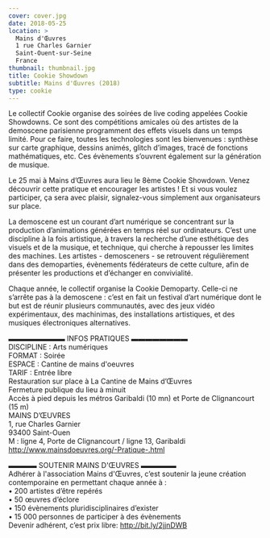```yaml
---
cover: cover.jpg
date: 2018-05-25
location: >
  Mains d'Œuvres
  1 rue Charles Garnier
  Saint-Ouent-sur-Seine
  France
thumbnail: thumbnail.jpg
title: Cookie Showdown
subtitle: Mains d'Œuvres (2018)
type: cookie
---
```


Le collectif Cookie organise des soirées de live coding appelées Cookie Showdowns. Ce sont des compétitions amicales où des artistes de la demoscene parisienne programment des effets visuels dans un temps limité. Pour ce faire, toutes les technologies sont les bienvenues : synthèse sur carte graphique, dessins animés, glitch d’images, tracé de fonctions mathématiques, etc. Ces évènements s’ouvrent également sur la génération de musique.

Le 25 mai à Mains d’Œuvres aura lieu le 8ème Cookie Showdown. Venez découvrir cette pratique et encourager les artistes ! Et si vous voulez participer, ça sera avec plaisir, signalez-vous simplement aux organisateurs sur place.

La demoscene est un courant d’art numérique se concentrant sur la production d’animations générées en temps réel sur ordinateurs. C’est une discipline à la fois artistique, à travers la recherche d’une esthétique des visuels et de la musique, et technique, qui cherche à repousser les limites des machines. Les artistes - demosceners - se retrouvent régulièrement dans des demoparties, évènements fédérateurs de cette culture, afin de présenter les productions et d’échanger en convivialité.

Chaque année, le collectif organise la Cookie Demoparty. Celle-ci ne s’arrête pas à la demoscene : c’est en fait un festival d’art numérique dont le but est de réunir plusieurs communautés, avec des jeux vidéo expérimentaux, des machinimas, des installations artistiques, et des musiques électroniques alternatives.

▬▬▬▬▬▬▬▬ INFOS PRATIQUES ▬▬▬▬▬▬▬▬  
DISCIPLINE : Arts numériques  
FORMAT : Soirée  
ESPACE : Cantine de mains d'oeuvres  
TARIF : Entrée libre  
Restauration sur place à La Cantine de Mains d’Œuvres  
Fermeture publique du lieu à minuit  
Accès à pied depuis les métros Garibaldi (10 mn) et Porte de Clignancourt (15 m)  
MAINS D’ŒUVRES  
1, rue Charles Garnier  
93400 Saint-Ouen  
M : ligne 4, Porte de Clignancourt / ligne 13, Garibaldi  
http://www.mainsdoeuvres.org/-Pratique-.html

▬▬▬▬ SOUTENIR MAINS D'ŒUVRES ▬▬▬▬▬  
Adhérer à l'association Mains d'Œuvres, c’est soutenir la jeune création contemporaine en permettant chaque année à :  
• 200 artistes d’être repérés  
• 50 œuvres d’éclore  
• 150 évènements pluridisciplinaires d’exister  
• 15 000 personnes de participer à des évènements  
Devenir adhérent, c’est prix libre: http://bit.ly/2jjnDWB
